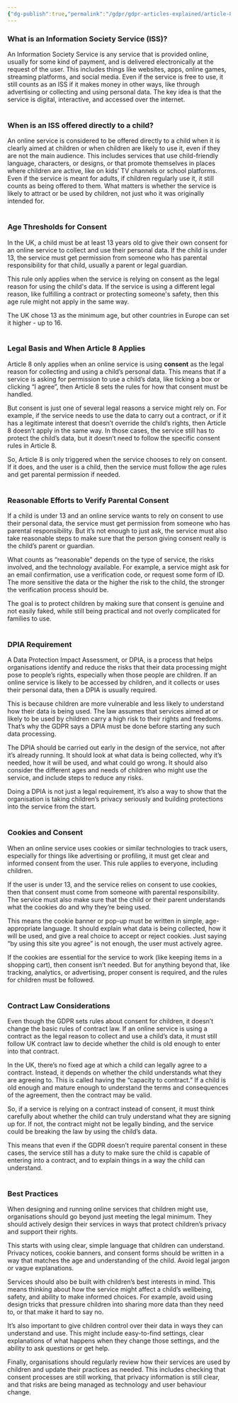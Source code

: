 ```yaml
---
{"dg-publish":true,"permalink":"/gdpr/gdpr-articles-explained/article-8-conditions-applicable-to-child-s-consent-in-relation-to-information-society-services-iss/","title":["Article 8 - Conditions Applicable to Child’s Consent in Relation to Information Society Services (ISS)"]}
---
```


### **What is an Information Society Service (ISS)?**

An Information Society Service is any service that is provided online, usually for some kind of payment, and is delivered electronically at the request of the user. This includes things like websites, apps, online games, streaming platforms, and social media. Even if the service is free to use, it still counts as an ISS if it makes money in other ways, like through advertising or collecting and using personal data. The key idea is that the service is digital, interactive, and accessed over the internet.
<br><br>
### **When is an ISS offered directly to a child?**

An online service is considered to be offered directly to a child when it is clearly aimed at children or when children are likely to use it, even if they are not the main audience. This includes services that use child-friendly language, characters, or designs, or that promote themselves in places where children are active, like on kids’ TV channels or school platforms. Even if the service is meant for adults, if children regularly use it, it still counts as being offered to them. What matters is whether the service is likely to attract or be used by children, not just who it was originally intended for.
<br><br>
### **Age Thresholds for Consent**

In the UK, a child must be at least 13 years old to give their own consent for an online service to collect and use their personal data. If the child is under 13, the service must get permission from someone who has parental responsibility for that child, usually a parent or legal guardian.

This rule only applies when the service is relying on consent as the legal reason for using the child's data. If the service is using a different legal reason, like fulfilling a contract or protecting someone's safety, then this age rule might not apply in the same way.

The UK chose 13 as the minimum age, but other countries in Europe can set it higher - up to 16.
<br><br>
### **Legal Basis and When Article 8 Applies**

Article 8 only applies when an online service is using **consent** as the legal reason for collecting and using a child’s personal data. This means that if a service is asking for permission to use a child’s data, like ticking a box or clicking “I agree”, then Article 8 sets the rules for how that consent must be handled.

But consent is just one of several legal reasons a service might rely on. For example, if the service needs to use the data to carry out a contract, or if it has a legitimate interest that doesn’t override the child’s rights, then Article 8 doesn’t apply in the same way. In those cases, the service still has to protect the child’s data, but it doesn’t need to follow the specific consent rules in Article 8.

So, Article 8 is only triggered when the service chooses to rely on consent. If it does, and the user is a child, then the service must follow the age rules and get parental permission if needed.
<br><br>
### **Reasonable Efforts to Verify Parental Consent**

If a child is under 13 and an online service wants to rely on consent to use their personal data, the service must get permission from someone who has parental responsibility. But it’s not enough to just ask, the service must also take reasonable steps to make sure that the person giving consent really is the child’s parent or guardian.

What counts as “reasonable” depends on the type of service, the risks involved, and the technology available. For example, a service might ask for an email confirmation, use a verification code, or request some form of ID. The more sensitive the data or the higher the risk to the child, the stronger the verification process should be.

The goal is to protect children by making sure that consent is genuine and not easily faked, while still being practical and not overly complicated for families to use.
<br><br>
### **DPIA Requirement**

A Data Protection Impact Assessment, or DPIA, is a process that helps organisations identify and reduce the risks that their data processing might pose to people’s rights, especially when those people are children. If an online service is likely to be accessed by children, and it collects or uses their personal data, then a DPIA is usually required.

This is because children are more vulnerable and less likely to understand how their data is being used. The law assumes that services aimed at or likely to be used by children carry a high risk to their rights and freedoms. That’s why the GDPR says a DPIA must be done before starting any such data processing.

The DPIA should be carried out early in the design of the service, not after it’s already running. It should look at what data is being collected, why it’s needed, how it will be used, and what could go wrong. It should also consider the different ages and needs of children who might use the service, and include steps to reduce any risks.

Doing a DPIA is not just a legal requirement, it’s also a way to show that the organisation is taking children’s privacy seriously and building protections into the service from the start.
<br><br>
### **Cookies and Consent**

When an online service uses cookies or similar technologies to track users, especially for things like advertising or profiling, it must get clear and informed consent from the user. This rule applies to everyone, including children.

If the user is under 13, and the service relies on consent to use cookies, then that consent must come from someone with parental responsibility. The service must also make sure that the child or their parent understands what the cookies do and why they’re being used.

This means the cookie banner or pop-up must be written in simple, age-appropriate language. It should explain what data is being collected, how it will be used, and give a real choice to accept or reject cookies. Just saying “by using this site you agree” is not enough, the user must actively agree.

If the cookies are essential for the service to work (like keeping items in a shopping cart), then consent isn’t needed. But for anything beyond that, like tracking, analytics, or advertising, proper consent is required, and the rules for children must be followed.
<br><br>
### **Contract Law Considerations**

Even though the GDPR sets rules about consent for children, it doesn’t change the basic rules of contract law. If an online service is using a contract as the legal reason to collect and use a child’s data, it must still follow UK contract law to decide whether the child is old enough to enter into that contract.

In the UK, there’s no fixed age at which a child can legally agree to a contract. Instead, it depends on whether the child understands what they are agreeing to. This is called having the “capacity to contract.” If a child is old enough and mature enough to understand the terms and consequences of the agreement, then the contract may be valid.

So, if a service is relying on a contract instead of consent, it must think carefully about whether the child can truly understand what they are signing up for. If not, the contract might not be legally binding, and the service could be breaking the law by using the child’s data.

This means that even if the GDPR doesn’t require parental consent in these cases, the service still has a duty to make sure the child is capable of entering into a contract, and to explain things in a way the child can understand.
<br><br>
### **Best Practices**

When designing and running online services that children might use, organisations should go beyond just meeting the legal minimum. They should actively design their services in ways that protect children’s privacy and support their rights.

This starts with using clear, simple language that children can understand. Privacy notices, cookie banners, and consent forms should be written in a way that matches the age and understanding of the child. Avoid legal jargon or vague explanations.

Services should also be built with children’s best interests in mind. This means thinking about how the service might affect a child’s wellbeing, safety, and ability to make informed choices. For example, avoid using design tricks that pressure children into sharing more data than they need to, or that make it hard to say no.

It’s also important to give children control over their data in ways they can understand and use. This might include easy-to-find settings, clear explanations of what happens when they change those settings, and the ability to ask questions or get help.

Finally, organisations should regularly review how their services are used by children and update their practices as needed. This includes checking that consent processes are still working, that privacy information is still clear, and that risks are being managed as technology and user behaviour change.